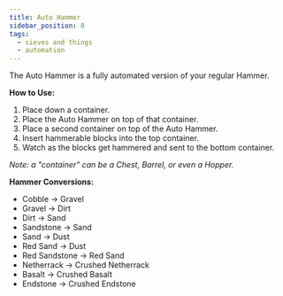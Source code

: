 ```yaml
---
title: Auto Hammer
sidebar_position: 8
tags:
  - sieves and things
  - automation
---
```


The Auto Hammer is a fully automated version of your regular Hammer.

**How to Use:**

1. Place down a container.
2. Place the Auto Hammer on top of that container.
3. Place a second container on top of the Auto Hammer.
4. Insert hammerable blocks into the top container.
5. Watch as the blocks get hammered and sent to the bottom container.

*Note: a "container" can be a Chest, Barrel, or even a Hopper.*

**Hammer Conversions:**

* Cobble -> Gravel
* Gravel -> Dirt
* Dirt -> Sand
* Sandstone -> Sand
* Sand -> Dust
* Red Sand -> Dust
* Red Sandstone -> Red Sand
* Netherrack -> Crushed Netherrack
* Basalt -> Crushed Basalt
* Endstone -> Crushed Endstone
